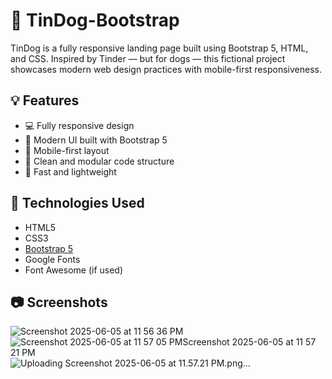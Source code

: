 # 🐶 TinDog-Bootstrap

TinDog is a fully responsive landing page built using Bootstrap 5, HTML, and CSS. Inspired by Tinder — but for dogs — this fictional project showcases modern web design practices with mobile-first responsiveness.

## 💡 Features

- 💻 Fully responsive design
- 🎨 Modern UI built with Bootstrap 5
- 📱 Mobile-first layout
- 🧩 Clean and modular code structure
- 🚀 Fast and lightweight

## 🔧 Technologies Used

- HTML5
- CSS3
- [Bootstrap 5](https://getbootstrap.com/)
- Google Fonts
- Font Awesome (if used)

## 📷 Screenshots
![Screenshot 2025-06-05 at 11 56 36 PM](https://github.com/user-attachments/assets/45bf6820-04a4-42b1-b360-36560755811b)
![Screenshot 2025-06-05 at 11 57 05 PM![Screenshot 2025-06-05 at 11 57 21 PM](https://github.com/user-attachments/assets/4ff52246-7b21-434a-9594-f2cdec1db3c1)
](https://github.com/user-attachments/assets/c3ff50d7-6b9c-474b-b7e0-d37194f88aea)
![Uploading Screenshot 2025-06-05 at 11.57.21 PM.png…]()
